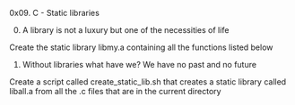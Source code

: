 0x09. C - Static libraries

0. A library is not a luxury but one of the necessities of life

Create the static library libmy.a containing all the functions listed below

1. Without libraries what have we? We have no past and no future

Create a script called create_static_lib.sh that creates a static library called liball.a from all the .c files that are in the current directory
